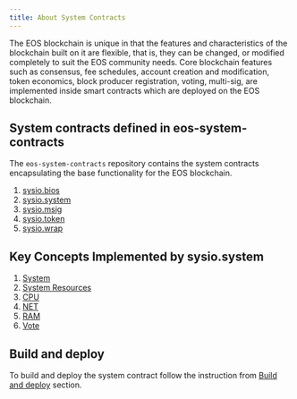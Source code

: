 ```yaml
---
title: About System Contracts
---
```


The EOS blockchain is unique in that the features and characteristics of the blockchain built on it are flexible, that is, they can be changed, or modified completely to suit the EOS community needs. Core blockchain features such as consensus, fee schedules, account creation and modification, token economics, block producer registration, voting, multi-sig, are implemented inside smart contracts which are deployed on the EOS blockchain.

## System contracts defined in eos-system-contracts

The `eos-system-contracts` repository contains the system contracts encapsulating the base functionality for the EOS blockchain.

1. [sysio.bios](action-reference/sysio.bios)
2. [sysio.system](action-reference/sysio.system)
3. [sysio.msig](action-reference/sysio.msig)
4. [sysio.token](action-reference/sysio.token)
5. [sysio.wrap](action-reference/sysio.wrap)

## Key Concepts Implemented by sysio.system

1. [System](01_key-concepts/01_system.md)
2. [System Resources](01_key-concepts/02_system_resources.md)
3. [CPU](01_key-concepts/03_cpu.md)
4. [NET](01_key-concepts/04_net.md)
5. [RAM](01_key-concepts/05_ram.md)
6. [Vote](01_key-concepts/06_vote.md)

## Build and deploy

To build and deploy the system contract follow the instruction from [Build and deploy](03_build-and-deploy.md) section.
